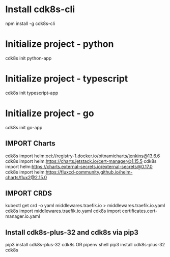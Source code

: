 # Install cdk8s-cli
npm install -g cdk8s-cli

# Initialize project - python
cdk8s init python-app

# Initialize project - typescript
cdk8s init typescript-app

# Initialize project - go
cdk8s init go-app

## IMPORT Charts
cdk8s import helm:oci://registry-1.docker.io/bitnamicharts/jenkins@13.6.6
cdk8s import helm:https://charts.jetstack.io/cert-manager@1.15.5
cdk8s import helm:https://charts.external-secrets.io/external-secrets@0.17.0
cdk8s import helm:https://fluxcd-community.github.io/helm-charts/flux2@2.15.0

## IMPORT CRDS
kubectl get crd -o yaml middlewares.traefik.io > middlewares.traefik.io.yaml
cdk8s import middlewares.traefik.io.yaml
cdk8s import certificates.cert-manager.io.yaml 

## Install cdk8s-plus-32 and cdk8s via pip3
pip3 install cdk8s-plus-32 cdk8s
OR
pipenv shell
pip3 install cdk8s-plus-32 cdk8s
